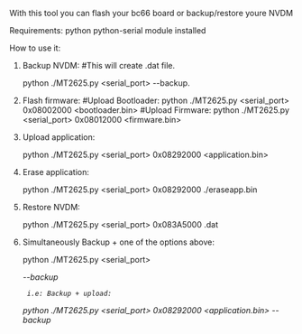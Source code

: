 With this tool you can flash your bc66 board
or backup/restore youre NVDM

Requirements:
	python
	python-serial module installed

How to use it:

1. Backup NVDM:
	#This will create <imei>.dat file. 

	python ./MT2625.py <serial_port> --backup.


2. Flash firmware:
	#Upload Bootloader:
	python ./MT2625.py <serial_port> 0x08002000 <bootloader.bin>
	#Upload Firmware:
	python ./MT2625.py <serial_port> 0x08012000 <firmware.bin>
	
3. Upload application:
	
	python ./MT2625.py <serial_port> 0x08292000 <application.bin>

4. Erase application:

	python ./MT2625.py <serial_port> 0x08292000 ./eraseapp.bin

5. Restore NVDM:

	python ./MT2625.py <serial_port> 0x083A5000 <imei>.dat

6. Simultaneously Backup + one of the options above:

	python ./MT2625.py <serial_port> <address> <file> --backup

       	i.e: Backup + upload:

	python ./MT2625.py <serial_port> 0x08292000 <application.bin> --backup

